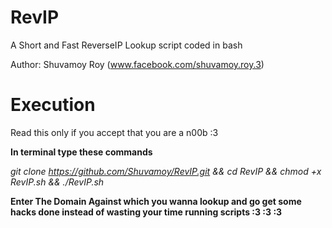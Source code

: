 # RevIP
A Short and Fast ReverseIP Lookup script coded in bash

Author: Shuvamoy Roy (www.facebook.com/shuvamoy.roy.3)

# Execution

Read this only if you accept that you are a n00b :3 

**In terminal type these commands**

*git clone https://github.com/Shuvamoy/RevIP.git && cd RevIP && chmod +x RevIP.sh && ./RevIP.sh*

**Enter The Domain Against which you wanna lookup and go get some hacks done instead of wasting your time running scripts :3 :3 :3**




